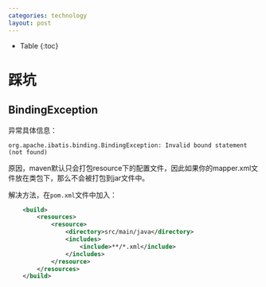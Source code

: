 ```yaml
---
categories: technology
layout: post
---
```


- Table
{:toc}

# 踩坑

## BindingException

异常具体信息：

```
org.apache.ibatis.binding.BindingException: Invalid bound statement (not found)
```

原因，maven默认只会打包resource下的配置文件，因此如果你的mapper.xml文件放在类包下，那么不会被打包到jar文件中。

解决方法，在`pom.xml`文件中加入：

```xml
    <build>
        <resources>
            <resource>
                <directory>src/main/java</directory>
                <includes>
                    <include>**/*.xml</include>
                </includes>
            </resource>
        </resources>
    </build>
```
